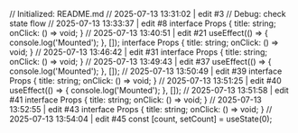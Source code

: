// Initialized: README.md
// 2025-07-13 13:31:02 | edit #3
// Debug: check state flow
// 2025-07-13 13:33:37 | edit #8
interface Props {
  title: string;
  onClick: () => void;
}
// 2025-07-13 13:40:51 | edit #21
useEffect(() => {
  console.log('Mounted');
}, []);
interface Props {
  title: string;
  onClick: () => void;
}
// 2025-07-13 13:46:42 | edit #31
interface Props {
  title: string;
  onClick: () => void;
}
// 2025-07-13 13:49:43 | edit #37
useEffect(() => {
  console.log('Mounted');
}, []);
// 2025-07-13 13:50:49 | edit #39
interface Props {
  title: string;
  onClick: () => void;
}
// 2025-07-13 13:51:25 | edit #40
useEffect(() => {
  console.log('Mounted');
}, []);
// 2025-07-13 13:51:58 | edit #41
interface Props {
  title: string;
  onClick: () => void;
}
// 2025-07-13 13:52:55 | edit #43
interface Props {
  title: string;
  onClick: () => void;
}
// 2025-07-13 13:54:04 | edit #45
const [count, setCount] = useState(0);
